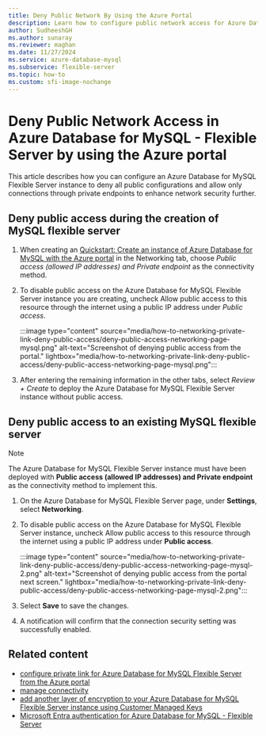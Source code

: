 ```yaml
---
title: Deny Public Network By Using the Azure Portal
description: Learn how to configure public network access for Azure Database for MySQL - Flexible Server by using the Azure portal.
author: SudheeshGH
ms.author: sunaray
ms.reviewer: maghan
ms.date: 11/27/2024
ms.service: azure-database-mysql
ms.subservice: flexible-server
ms.topic: how-to
ms.custom: sfi-image-nochange
---
```


# Deny Public Network Access in Azure Database for MySQL - Flexible Server by using the Azure portal

This article describes how you can configure an Azure Database for MySQL Flexible Server instance to deny all public configurations and allow only connections through private endpoints to enhance network security further.

## Deny public access during the creation of MySQL flexible server

1. When creating an [Quickstart: Create an instance of Azure Database for MySQL with the Azure portal](quickstart-create-server-portal.md) in the Networking tab, choose *Public access (allowed IP addresses) and Private endpoint* as the connectivity method.

1. To disable public access on the Azure Database for MySQL Flexible Server instance you are creating, uncheck Allow public access to this resource through the internet using a public IP address under *Public access*.

   :::image type="content" source="media/how-to-networking-private-link-deny-public-access/deny-public-access-networking-page-mysql.png" alt-text="Screenshot of denying public access from the portal." lightbox="media/how-to-networking-private-link-deny-public-access/deny-public-access-networking-page-mysql.png":::

1. After entering the remaining information in the other tabs, select *Review + Create* to deploy the Azure Database for MySQL Flexible Server instance without public access.

## Deny public access to an existing MySQL flexible server

> [!NOTE]  
> The Azure Database for MySQL Flexible Server instance must have been deployed with **Public access (allowed IP addresses) and Private endpoint** as the connectivity method to implement this.

1. On the Azure Database for MySQL Flexible Server page, under **Settings**, select **Networking**.

1. To disable public access on the Azure Database for MySQL Flexible Server instance, uncheck Allow public access to this resource through the internet using a public IP address under **Public access**.

   :::image type="content" source="media/how-to-networking-private-link-deny-public-access/deny-public-access-networking-page-mysql-2.png" alt-text="Screenshot of denying public access from the portal next screen." lightbox="media/how-to-networking-private-link-deny-public-access/deny-public-access-networking-page-mysql-2.png":::

1. Select **Save** to save the changes.

1. A notification will confirm that the connection security setting was successfully enabled.

## Related content

- [configure private link for Azure Database for MySQL Flexible Server from the Azure portal](how-to-networking-private-link-portal.md)
- [manage connectivity](concepts-networking.md)
- [add another layer of encryption to your Azure Database for MySQL Flexible Server instance using Customer Managed Keys](concepts-customer-managed-key.md)
- [Microsoft Entra authentication for Azure Database for MySQL - Flexible Server](concepts-azure-ad-authentication.md)
